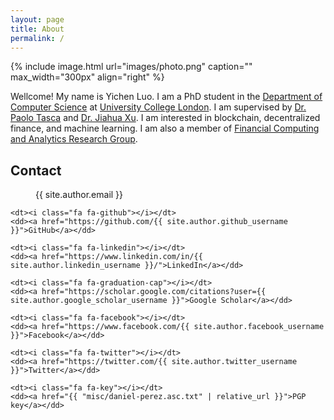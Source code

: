 ```yaml
---
layout: page
title: About
permalink: /
---
```


{% include image.html url="images/photo.png" caption="" max_width="300px" align="right" %}

Wellcome! My name is Yichen Luo. I am a PhD student in the [Department of Computer Science](https://www.ucl.ac.uk/computer-science/ucl-computer-science) at [University College London](https://www.ucl.ac.uk/). I am supervised by [Dr. Paolo Tasca](https://www.paolotasca.com/) and [Dr. Jiahua Xu](https://jiahua-xu.com/). I am interested in blockchain, decentralized finance, and machine learning. I am also a member of [Financial Computing and Analytics Research Group](https://www.ucl.ac.uk/computer-science/research/research-groups/financial-computing-and-analytics).

## Contact

<!-- Computer Science Department <br />
University College London <br />
Gower Street <br />
London <br />
WC1E 6BT <br />
Email: ucesy34@ucl.ac.uk -->

 <dl class="inline">
    <dt><i class="fa fa-envelope"></i></dt>
    <dd>{{ site.author.email }}</dd>

    <dt><i class="fa fa-github"></i></dt>
    <dd><a href="https://github.com/{{ site.author.github_username }}">GitHub</a></dd>

    <dt><i class="fa fa-linkedin"></i></dt>
    <dd><a href="https://www.linkedin.com/in/{{ site.author.linkedin_username }}/">LinkedIn</a></dd>

    <dt><i class="fa fa-graduation-cap"></i></dt>
    <dd><a href="https://scholar.google.com/citations?user={{ site.author.google_scholar_username }}">Google Scholar</a></dd>

    <dt><i class="fa fa-facebook"></i></dt>
    <dd><a href="https://www.facebook.com/{{ site.author.facebook_username }}">Facebook</a></dd>

    <dt><i class="fa fa-twitter"></i></dt>
    <dd><a href="https://twitter.com/{{ site.author.twitter_username }}">Twitter</a></dd>

    <dt><i class="fa fa-key"></i></dt>
    <dd><a href="{{ "misc/daniel-perez.asc.txt" | relative_url }}">PGP key</a></dd>
  </dl>


[Yavin]: https://en.wikipedia.org/wiki/Yavin
[chewy@rebel.com]: mailto:chewy@rebel.com
